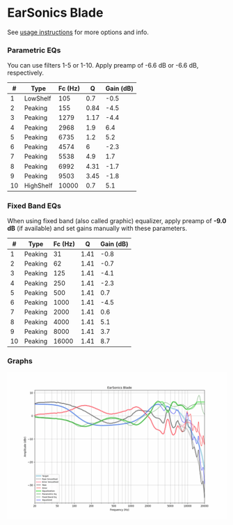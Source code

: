 # EarSonics Blade
See [usage instructions](https://github.com/jaakkopasanen/AutoEq#usage) for more options and info.

### Parametric EQs
You can use filters 1-5 or 1-10. Apply preamp of -6.6 dB or -6.6 dB, respectively.

|   # | Type      |   Fc (Hz) |    Q |   Gain (dB) |
|-----|-----------|-----------|------|-------------|
|   1 | LowShelf  |       105 | 0.7  |        -0.5 |
|   2 | Peaking   |       155 | 0.84 |        -4.5 |
|   3 | Peaking   |      1279 | 1.17 |        -4.4 |
|   4 | Peaking   |      2968 | 1.9  |         6.4 |
|   5 | Peaking   |      6735 | 1.2  |         5.2 |
|   6 | Peaking   |      4574 | 6    |        -2.3 |
|   7 | Peaking   |      5538 | 4.9  |         1.7 |
|   8 | Peaking   |      6992 | 4.31 |        -1.7 |
|   9 | Peaking   |      9503 | 3.45 |        -1.8 |
|  10 | HighShelf |     10000 | 0.7  |         5.1 |

### Fixed Band EQs
When using fixed band (also called graphic) equalizer, apply preamp of **-9.0 dB** (if available) and set gains manually with these parameters.

|   # | Type    |   Fc (Hz) |    Q |   Gain (dB) |
|-----|---------|-----------|------|-------------|
|   1 | Peaking |        31 | 1.41 |        -0.8 |
|   2 | Peaking |        62 | 1.41 |        -0.7 |
|   3 | Peaking |       125 | 1.41 |        -4.1 |
|   4 | Peaking |       250 | 1.41 |        -2.3 |
|   5 | Peaking |       500 | 1.41 |         0.7 |
|   6 | Peaking |      1000 | 1.41 |        -4.5 |
|   7 | Peaking |      2000 | 1.41 |         0.6 |
|   8 | Peaking |      4000 | 1.41 |         5.1 |
|   9 | Peaking |      8000 | 1.41 |         3.7 |
|  10 | Peaking |     16000 | 1.41 |         8.7 |

### Graphs
![](./EarSonics%20Blade.png)
